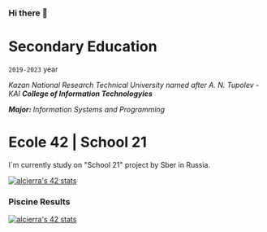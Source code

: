 ### Hi there 👋

<!--
**MaratAsh/MaratAsh** is a ✨ _special_ ✨ repository because its `README.md` (this file) appears on your GitHub profile.

Here are some ideas to get you started:

- 🔭 I’m currently working on ...
- 🌱 I’m currently learning ...
- 👯 I’m looking to collaborate on ...
- 🤔 I’m looking for help with ...
- 💬 Ask me about ...
- 📫 How to reach me: ...
- 😄 Pronouns: ...
- ⚡ Fun fact: ...
-->

# Secondary Education
```2019-2023``` year


*Kazan National Research Technical University named after A. N. Tupolev - KAI*
***College of Information Technologyies***

***Major:*** *Information Systems and Programming*


# Ecole 42 | School 21
I`m currently study on "School 21" project by Sber in Russia.

[![alcierra's 42 stats](https://badge42.vercel.app/api/v2/cl2hrygmw014909jpjvb879ds/stats?cursusId=21&coalitionId=101)](https://github.com/JaeSeoKim/badge42)

### Piscine Results
[![alcierra's 42 stats](https://badge42.vercel.app/api/v2/cl2hrygmw014909jpjvb879ds/stats?cursusId=21&coalitionId=97)](https://github.com/JaeSeoKim/badge42)
